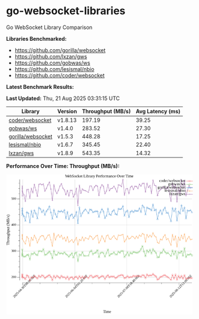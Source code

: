 # go-websocket-libraries

Go WebSocket Library Comparison

**Libraries Benchmarked:**

- https://github.com/gorilla/websocket
- https://github.com/lxzan/gws
- https://github.com/gobwas/ws
- https://github.com/lesismal/nbio
- https://github.com/coder/websocket

**Latest Benchmark Results:**

<!-- BENCHMARK_TABLE_START -->
**Last Updated:** Thu, 21 Aug 2025 03:31:15 UTC

| Library                                         | Version         | Throughput (MB/s) | Avg Latency (ms) |
| ----------------------------------------------- | --------------- | ----------------- | ---------------- |
| [coder/websocket](https://github.com/coder/websocket) | v1.8.13 | 197.19 | 39.25 |
| [gobwas/ws](https://github.com/gobwas/ws) | v1.4.0 | 283.52 | 27.30 |
| [gorilla/websocket](https://github.com/gorilla/websocket) | v1.5.3 | 448.28 | 17.25 |
| [lesismal/nbio](https://github.com/lesismal/nbio) | v1.6.7 | 345.45 | 22.40 |
| [lxzan/gws](https://github.com/lxzan/gws) | v1.8.9 | 543.35 | 14.32 |
<!-- BENCHMARK_TABLE_END -->

**Performance Over Time: Throughput (MB/s):**

![Benchmark Performance Graph](benchmark_performance.png)